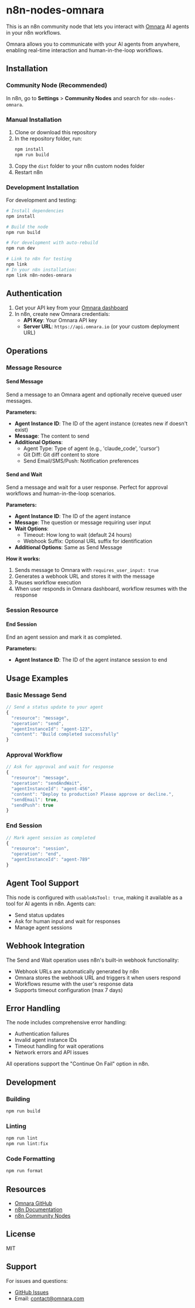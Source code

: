 # n8n-nodes-omnara

This is an n8n community node that lets you interact with [Omnara](https://omnara.com) AI agents in your n8n workflows.

Omnara allows you to communicate with your AI agents from anywhere, enabling real-time interaction and human-in-the-loop workflows.

## Installation

### Community Node (Recommended)

In n8n, go to **Settings** > **Community Nodes** and search for `n8n-nodes-omnara`.

### Manual Installation

1. Clone or download this repository
2. In the repository folder, run:
   ```bash
   npm install
   npm run build
   ```
3. Copy the `dist` folder to your n8n custom nodes folder
4. Restart n8n

### Development Installation

For development and testing:

```bash
# Install dependencies
npm install

# Build the node
npm run build

# For development with auto-rebuild
npm run dev

# Link to n8n for testing
npm link
# In your n8n installation:
npm link n8n-nodes-omnara
```

## Authentication

1. Get your API key from your [Omnara dashboard](https://app.omnara.io)
2. In n8n, create new Omnara credentials:
   - **API Key**: Your Omnara API key
   - **Server URL**: `https://api.omnara.io` (or your custom deployment URL)

## Operations

### Message Resource

#### Send Message
Send a message to an Omnara agent and optionally receive queued user messages.

**Parameters:**
- **Agent Instance ID**: The ID of the agent instance (creates new if doesn't exist)
- **Message**: The content to send
- **Additional Options**:
  - Agent Type: Type of agent (e.g., 'claude_code', 'cursor')
  - Git Diff: Git diff content to store
  - Send Email/SMS/Push: Notification preferences

#### Send and Wait
Send a message and wait for a user response. Perfect for approval workflows and human-in-the-loop scenarios.

**Parameters:**
- **Agent Instance ID**: The ID of the agent instance
- **Message**: The question or message requiring user input
- **Wait Options**:
  - Timeout: How long to wait (default 24 hours)
  - Webhook Suffix: Optional URL suffix for identification
- **Additional Options**: Same as Send Message

**How it works:**
1. Sends message to Omnara with `requires_user_input: true`
2. Generates a webhook URL and stores it with the message
3. Pauses workflow execution
4. When user responds in Omnara dashboard, workflow resumes with the response

### Session Resource

#### End Session
End an agent session and mark it as completed.

**Parameters:**
- **Agent Instance ID**: The ID of the agent instance session to end

## Usage Examples

### Basic Message Send
```javascript
// Send a status update to your agent
{
  "resource": "message",
  "operation": "send",
  "agentInstanceId": "agent-123",
  "content": "Build completed successfully"
}
```

### Approval Workflow
```javascript
// Ask for approval and wait for response
{
  "resource": "message",
  "operation": "sendAndWait",
  "agentInstanceId": "agent-456",
  "content": "Deploy to production? Please approve or decline.",
  "sendEmail": true,
  "sendPush": true
}
```

### End Session
```javascript
// Mark agent session as completed
{
  "resource": "session",
  "operation": "end",
  "agentInstanceId": "agent-789"
}
```

## Agent Tool Support

This node is configured with `usableAsTool: true`, making it available as a tool for AI agents in n8n. Agents can:
- Send status updates
- Ask for human input and wait for responses
- Manage agent sessions

## Webhook Integration

The Send and Wait operation uses n8n's built-in webhook functionality:
- Webhook URLs are automatically generated by n8n
- Omnara stores the webhook URL and triggers it when users respond
- Workflows resume with the user's response data
- Supports timeout configuration (max 7 days)

## Error Handling

The node includes comprehensive error handling:
- Authentication failures
- Invalid agent instance IDs
- Timeout handling for wait operations
- Network errors and API issues

All operations support the "Continue On Fail" option in n8n.

## Development

### Building
```bash
npm run build
```

### Linting
```bash
npm run lint
npm run lint:fix
```

### Code Formatting
```bash
npm run format
```

## Resources

- [Omnara GitHub](https://github.com/omnara-ai/omnara)
- [n8n Documentation](https://docs.n8n.io)
- [n8n Community Nodes](https://docs.n8n.io/integrations/community-nodes/)

## License

MIT

## Support

For issues and questions:
- [GitHub Issues](https://github.com/omnara-ai/omnara/issues)
- Email: contact@omnara.com